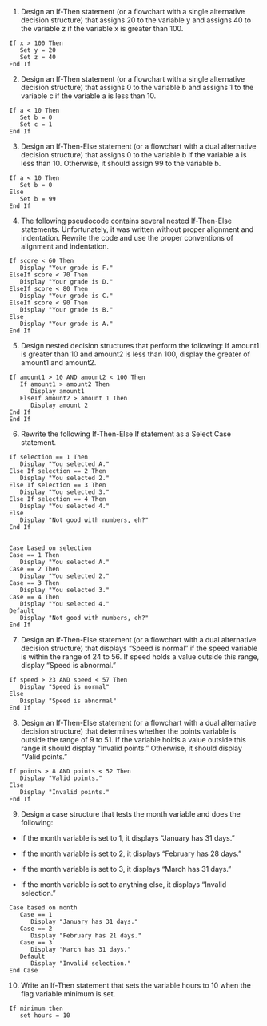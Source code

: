 1. Design an If-Then statement (or a flowchart with a single alternative decision structure) that assigns 20 to the variable y and assigns 40 to the variable z if the variable x is greater than 100.

```
If x > 100 Then
   Set y = 20 
   Set z = 40
End If

```
2. Design an If-Then statement (or a flowchart with a single alternative decision structure) that assigns 0 to the variable b and assigns 1 to the variable c if the variable a is less than 10.

```
If a < 10 Then
   Set b = 0
   Set c = 1
End If
```
3. Design an If-Then-Else statement (or a flowchart with a dual alternative decision structure) that assigns 0 to the variable b if the variable a is less than 10. Otherwise, it should assign 99 to the variable b.

```
If a < 10 Then
   Set b = 0
Else
   Set b = 99
End If
```
4. The following pseudocode contains several nested If-Then-Else statements. Unfortunately, it was written without proper alignment and indentation. Rewrite the code and use the proper conventions of alignment and indentation.
```
If score < 60 Then
   Display "Your grade is F."
ElseIf score < 70 Then
   Display "Your grade is D."
ElseIf score < 80 Then
   Display "Your grade is C."
ElseIf score < 90 Then
   Display "Your grade is B."
Else
   Display "Your grade is A."
End If

```
5. Design nested decision structures that perform the following: If amount1 is greater than 10 and amount2 is less than 100, display the greater of amount1 and amount2.

```
If amount1 > 10 AND amount2 < 100 Then
   If amount1 > amount2 Then
      Display amount1
   ElseIf amount2 > amount 1 Then
      Display amount 2
End If
End If
```

6. Rewrite the following If-Then-Else If statement as a Select Case statement.
```
If selection == 1 Then
   Display "You selected A."
Else If selection == 2 Then
   Display "You selected 2."
Else If selection == 3 Then
   Display "You selected 3."
Else If selection == 4 Then
   Display "You selected 4."
Else
   Display "Not good with numbers, eh?"
End If


Case based on selection
Case == 1 Then
   Display "You selected A."
Case == 2 Then
   Display "You selected 2."
Case == 3 Then
   Display "You selected 3."
Case == 4 Then
   Display "You selected 4."
Default
   Display "Not good with numbers, eh?"
End If

```
7. Design an If-Then-Else statement (or a flowchart with a dual alternative decision structure) that displays “Speed is normal” if the speed variable is within the range of 24 to 56. If speed holds a value outside this range, display “Speed is abnormal.”

```
If speed > 23 AND speed < 57 Then
   Display "Speed is normal"
Else 
   Display "Speed is abnormal"
End If
```
8. Design an If-Then-Else statement (or a flowchart with a dual alternative decision structure) that determines whether the points variable is outside the range of 9 to 51. If the variable holds a value outside this range it should display “Invalid points.” Otherwise, it should display “Valid points.”

```
If points > 8 AND points < 52 Then
   Display "Valid points."
Else
   Display "Invalid points."
End If
```

9. Design a case structure that tests the month variable and does the following:

* If the month variable is set to 1, it displays “January has 31 days.”

* If the month variable is set to 2, it displays “February has 28 days.”

* If the month variable is set to 3, it displays “March has 31 days.”

* If the month variable is set to anything else, it displays “Invalid selection.”

```
Case based on month
   Case == 1
      Display "January has 31 days."
   Case == 2
      Display "February has 21 days."
   Case == 3
      Display "March has 31 days."
   Default
      Display "Invalid selection."
End Case

```
10. Write an If-Then statement that sets the variable hours to 10 when the flag variable minimum is set.

```
If minimum then
   set hours = 10
```
